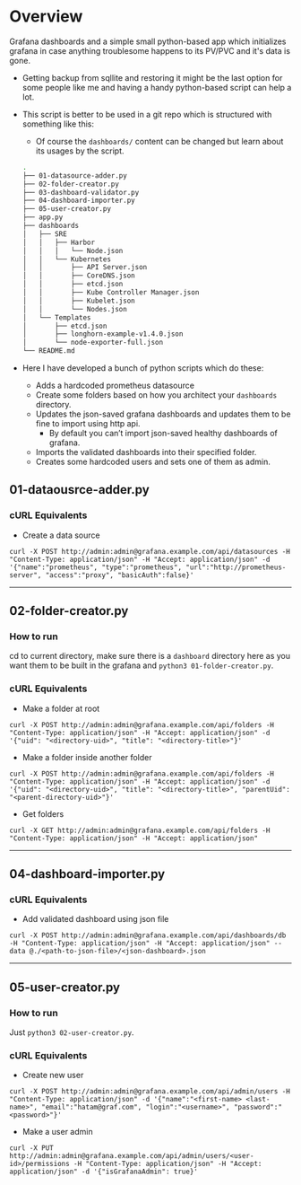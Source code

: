 # Overview
Grafana dashboards and a simple small python-based app which initializes grafana in case anything troublesome happens to its PV/PVC and it's data is gone.

- Getting backup from sqllite and restoring it might be the last option for some people like me and having a handy python-based script can help a lot.
- This script is better to be used in a git repo which is structured with something like this:
    - Of course the `dashboards/` content can be changed but learn about its usages by the script.
    
    ```bash
    .
    ├── 01-datasource-adder.py
    ├── 02-folder-creator.py
    ├── 03-dashboard-validator.py
    ├── 04-dashboard-importer.py
    ├── 05-user-creator.py
    ├── app.py
    ├── dashboards
    │   ├── SRE
    │   │   ├── Harbor
    │   │   │   └── Node.json
    │   │   └── Kubernetes
    │   │       ├── API Server.json
    │   │       ├── CoreDNS.json
    │   │       ├── etcd.json
    │   │       ├── Kube Controller Manager.json
    │   │       ├── Kubelet.json
    │   │       └── Nodes.json
    │   └── Templates
    │       ├── etcd.json
    │       ├── longhorn-example-v1.4.0.json
    │       └── node-exporter-full.json
    └── README.md
    
    ```
    
- Here I have developed a bunch of python scripts which do these:
    - Adds a hardcoded prometheus datasource
    - Create some folders based on how you architect your `dashboards` directory.
    - Updates the json-saved grafana dashboards and updates them to be fine to import using http api.
        - By default you can’t import json-saved healthy dashboards of grafana.
    - Imports the validated dashboards into their specified folder.
    - Creates some hardcoded users and sets one of them as admin.

## 01-dataousrce-adder.py

### cURL Equivalents

* Create a data source
```
curl -X POST http://admin:admin@grafana.example.com/api/datasources -H "Content-Type: application/json" -H "Accept: application/json" -d '{"name":"prometheus", "type":"prometheus", "url":"http://prometheus-server", "access":"proxy", "basicAuth":false}'
```

---

## 02-folder-creator.py

### How to run
cd to current directory, make sure there is a `dashboard` directory here as you want them to be built in the grafana and `python3 01-folder-creator.py`.

### cURL Equivalents

* Make a folder at root
```
curl -X POST http://admin:admin@grafana.example.com/api/folders -H "Content-Type: application/json" -H "Accept: application/json" -d '{"uid": "<directory-uid>", "title": "<directory-title>"}'
```

* Make a folder inside another folder
```
curl -X POST http://admin:admin@grafana.example.com/api/folders -H "Content-Type: application/json" -H "Accept: application/json" -d '{"uid": "<directory-uid>", "title": "<directory-title>", "parentUid": "<parent-directory-uid>"}'
```

* Get folders
```
curl -X GET http://admin:admin@grafana.example.com/api/folders -H "Content-Type: application/json" -H "Accept: application/json"
```

---

## 04-dashboard-importer.py

### cURL Equivalents

* Add validated dashboard using json file
```
curl -X POST http://admin:admin@grafana.example.com/api/dashboards/db -H "Content-Type: application/json" -H "Accept: application/json" --data @./<path-to-json-file>/<json-dashboard>.json
```

---

## 05-user-creator.py

### How to run
Just `python3 02-user-creator.py`.

### cURL Equivalents

* Create new user
```
curl -X POST http://admin:admin@grafana.example.com/api/admin/users -H "Content-Type: application/json" -d '{"name":"<first-name> <last-name>", "email":"hatam@graf.com", "login":"<username>", "password":"<password>"}'
```

* Make a user admin
```
curl -X PUT http://admin:admin@grafana.example.com/api/admin/users/<user-id>/permissions -H "Content-Type: application/json" -H "Accept: application/json" -d '{"isGrafanaAdmin": true}'
```
